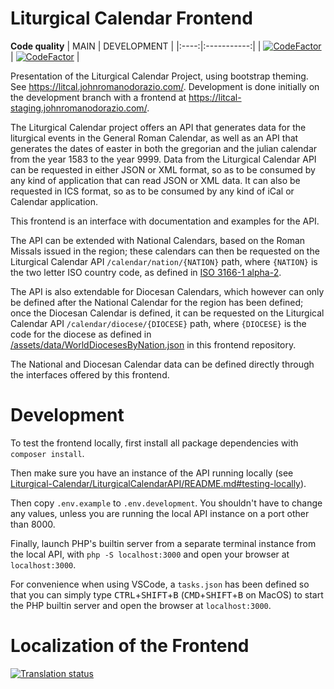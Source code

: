 # Liturgical Calendar Frontend

**Code quality**
| MAIN | DEVELOPMENT |
|:----:|:-----------:|
| [![CodeFactor](https://www.codefactor.io/repository/github/liturgical-calendar/liturgicalcalendarfrontend/badge/main)](https://www.codefactor.io/repository/github/liturgical-calendar/liturgicalcalendarfrontend/overview/main) | [![CodeFactor](https://www.codefactor.io/repository/github/liturgical-calendar/liturgicalcalendarfrontend/badge/development)](https://www.codefactor.io/repository/github/liturgical-calendar/liturgicalcalendarfrontend/overview/development) |

Presentation of the Liturgical Calendar Project, using bootstrap theming. See https://litcal.johnromanodorazio.com/. Development is done initially on the development branch with a frontend at https://litcal-staging.johnromanodorazio.com/.

The Liturgical Calendar project offers an API that generates data for the liturgical events in the General Roman Calendar, as well as an API that generates the dates of easter in both the gregorian and the julian calendar from the year 1583 to the year 9999. Data from the Liturgical Calendar API can be requested in either JSON or XML format, so as to be consumed by any kind of application that can read JSON or XML data. It can also be requested in ICS format, so as to be consumed by any kind of iCal or Calendar application.

This frontend is an interface with documentation and examples for the API.

The API can be extended with National Calendars, based on the Roman Missals issued in the region; these calendars can then be requested on the Liturgical Calendar API `/calendar/nation/{NATION}` path, where `{NATION}` is the two letter ISO country code, as defined in [ISO 3166-1 alpha-2](https://en.wikipedia.org/wiki/ISO_3166-1_alpha-2).

The API is also extendable for Diocesan Calendars, which however can only be defined after the National Calendar for the region has been defined;
once the Diocesan Calendar is defined, it can be requested on the Liturgical Calendar API `/calendar/diocese/{DIOCESE}` path, where `{DIOCESE}` is the code for the diocese as defined in [/assets/data/WorldDiocesesByNation.json](https://github.com/Liturgical-Calendar/LiturgicalCalendarFrontend/blob/development/assets/data/WorldDiocesesByNation.json) in this frontend repository.

The National and Diocesan Calendar data can be defined directly through the interfaces offered by this frontend.

# Development

To test the frontend locally, first install all package dependencies with `composer install`.

Then make sure you have an instance of the API running locally (see [Liturgical-Calendar/LiturgicalCalendarAPI/README.md#testing-locally](https://github.com/Liturgical-Calendar/LiturgicalCalendarAPI/tree/development?tab=readme-ov-file#testing-locally)).

Then copy `.env.example` to `.env.development`. You shouldn't have to change any values, unless you are running the local API instance on a port other than 8000.

Finally, launch PHP's builtin server from a separate terminal instance from the local API, with `php -S localhost:3000` and open your browser at `localhost:3000`.

For convenience when using VSCode, a `tasks.json` has been defined so that you can simply type <kbd>CTRL</kbd>+<kbd>SHIFT</kbd>+<kbd>B</kbd> (<kbd>CMD</kbd>+<kbd>SHIFT</kbd>+<kbd>B</kbd> on MacOS) to start the PHP builtin server and open the browser at `localhost:3000`.

# Localization of the Frontend
<a href="https://translate.johnromanodorazio.com/engage/liturgical-calendar/">
<img src="https://translate.johnromanodorazio.com/widgets/liturgical-calendar/-/frontend/open-graph.png" alt="Translation status" />
</a>
